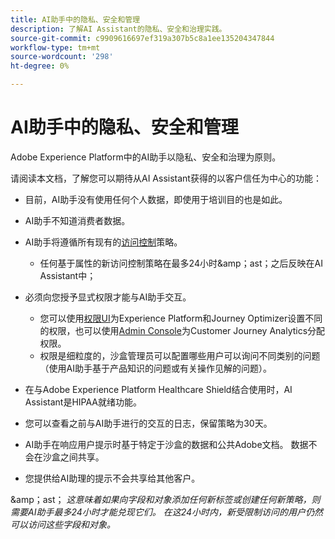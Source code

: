 ```yaml
---
title: AI助手中的隐私、安全和管理
description: 了解AI Assistant的隐私、安全和治理实践。
source-git-commit: c9909616697ef319a307b5c8a1ee135204347844
workflow-type: tm+mt
source-wordcount: '298'
ht-degree: 0%

---
```


# AI助手中的隐私、安全和管理

Adobe Experience Platform中的AI助手以隐私、安全和治理为原则。

请阅读本文档，了解您可以期待从AI Assistant获得的以客户信任为中心的功能：

* 目前，AI助手没有使用任何个人数据，即使用于培训目的也是如此。
* AI助手不知道消费者数据。
* AI助手将遵循所有现有的[访问控制](https://experienceleague.adobe.com/zh-hans/docs/experience-platform/access-control/home)策略。

   * 任何基于属性的新访问控制策略在最多24小时&amp;amp；ast；之后反映在AI Assistant中；

* 必须向您授予显式权限才能与AI助手交互。

   * 您可以使用[权限UI](https://experienceleague.adobe.com/zh-hans/docs/experience-platform/access-control/abac/permissions-ui/browse)为Experience Platform和Journey Optimizer设置不同的权限，也可以使用[Admin Console](https://experienceleague.adobe.com/zh-hans/docs/experience-platform/access-control/ui/browse)为Customer Journey Analytics分配权限。
   * 权限是细粒度的，沙盒管理员可以配置哪些用户可以询问不同类别的问题（使用AI助手基于产品知识的问题或有关操作见解的问题）。

* 在与Adobe Experience Platform Healthcare Shield结合使用时，AI Assistant是HIPAA就绪功能。
* 您可以查看之前与AI助手进行的交互的日志，保留策略为30天。
* AI助手在响应用户提示时基于特定于沙盒的数据和公共Adobe文档。 数据不会在沙盒之间共享。
* 您提供给AI助理的提示不会共享给其他客户。

&amp;amp；ast； *这意味着如果向字段和对象添加任何新标签或创建任何新策略，则需要AI助手最多24小时才能兑现它们。 在这24小时内，新受限制访问的用户仍然可以访问这些字段和对象。*

